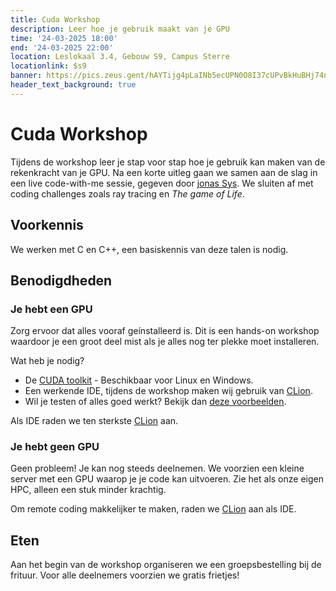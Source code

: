 ```yaml
---
title: Cuda Workshop
description: Leer hoe je gebruik maakt van je GPU
time: '24-03-2025 18:00'
end: '24-03-2025 22:00'
location: Leslokaal 3.4, Gebouw S9, Campus Sterre
locationlink: $s9
banner: https://pics.zeus.gent/hAYTijg4pLaINb5ecUPN0O8I37cUPvBkHuBHj74n.jpg
header_text_background: true
---
```


# Cuda Workshop 

Tijdens de workshop leer je stap voor stap hoe je gebruik kan maken van de rekenkracht van je GPU.
Na een korte uitleg gaan we samen aan de slag in een live code-with-me sessie, gegeven door [jonas Sys][jonas].
We sluiten af met coding challenges zoals ray tracing en _The game of Life_.

## Voorkennis

We werken met C en C++, een basiskennis van deze talen is nodig. 

## Benodigdheden

### Je hebt een GPU

Zorg ervoor dat alles vooraf geínstalleerd is. Dit is een hands-on workshop waardoor je een groot deel mist als je alles nog ter plekke moet installeren.

Wat heb je nodig?
- De [CUDA toolkit](https://developer.nvidia.com/cuda-toolkit) - Beschikbaar voor Linux en Windows.
- Een werkende IDE, tijdens de workshop maken wij gebruik van [CLion](https://www.jetbrains.com/clion/).
- Wil je testen of alles goed werkt? Bekijk dan [deze voorbeelden](https://developer.nvidia.com/cuda-code-samples).

Als IDE raden we ten sterkste [CLion](https://www.jetbrains.com/clion/) aan.

### Je hebt geen GPU

Geen probleem! Je kan nog steeds deelnemen.
We voorzien een kleine server met een GPU waarop je je code kan uitvoeren.
Zie het als onze eigen HPC, alleen een stuk minder krachtig.

Om remote coding makkelijker te maken, raden we [CLion](https://www.jetbrains.com/clion/) aan als IDE.

## Eten 

Aan het begin van de workshop organiseren we een groepsbestelling bij de frituur.
Voor alle deelnemers voorzien we gratis frietjes!

[jonas]: https://research.ugent.be/web/person/jonas-sys-1/en
